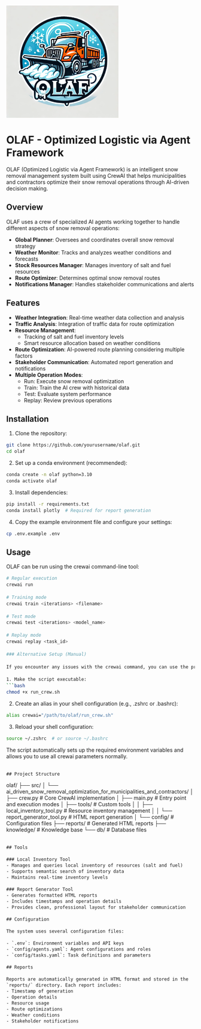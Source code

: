 <img src="logo.webp" width="300" alt="OLAF Logo">

# OLAF - Optimized Logistic via Agent Framework

OLAF (Optimized Logistic via Agent Framework) is an intelligent snow removal management system built using CrewAI that helps municipalities and contractors optimize their snow removal operations through AI-driven decision making.

## Overview

OLAF uses a crew of specialized AI agents working together to handle different aspects of snow removal operations:

- **Global Planner**: Oversees and coordinates overall snow removal strategy
- **Weather Monitor**: Tracks and analyzes weather conditions and forecasts
- **Stock Resources Manager**: Manages inventory of salt and fuel resources
- **Route Optimizer**: Determines optimal snow removal routes
- **Notifications Manager**: Handles stakeholder communications and alerts

## Features

- **Weather Integration**: Real-time weather data collection and analysis
- **Traffic Analysis**: Integration of traffic data for route optimization
- **Resource Management**: 
  - Tracking of salt and fuel inventory levels
  - Smart resource allocation based on weather conditions
- **Route Optimization**: AI-powered route planning considering multiple factors
- **Stakeholder Communication**: Automated report generation and notifications
- **Multiple Operation Modes**:
  - Run: Execute snow removal optimization
  - Train: Train the AI crew with historical data
  - Test: Evaluate system performance
  - Replay: Review previous operations

## Installation

1. Clone the repository:
```bash
git clone https://github.com/yourusername/olaf.git
cd olaf
```

2. Set up a conda environment (recommended):
```bash
conda create -n olaf python=3.10
conda activate olaf
```

3. Install dependencies:
```bash
pip install -r requirements.txt
conda install plotly  # Required for report generation
```

4. Copy the example environment file and configure your settings:
```bash
cp .env.example .env
```

## Usage

OLAF can be run using the crewai command-line tool:

```bash
# Regular execution
crewai run

# Training mode
crewai train <iterations> <filename>

# Test mode
crewai test <iterations> <model_name>

# Replay mode
crewai replay <task_id>

### Alternative Setup (Manual)

If you encounter any issues with the crewai command, you can use the provided shell script:

1. Make the script executable:
```bash
chmod +x run_crew.sh
```

2. Create an alias in your shell configuration (e.g., .zshrc or .bashrc):
```bash
alias crewai="/path/to/olaf/run_crew.sh"
```

3. Reload your shell configuration:
```bash
source ~/.zshrc  # or source ~/.bashrc
```

The script automatically sets up the required environment variables and allows you to use all crewai parameters normally.
```

## Project Structure

```
olaf/
├── src/
│   └── ai_driven_snow_removal_optimization_for_municipalities_and_contractors/
│       ├── crew.py           # Core CrewAI implementation
│       ├── main.py          # Entry point and execution modes
│       ├── tools/           # Custom tools
│       │   ├── local_inventory_tool.py    # Resource inventory management
│       │   └── report_generator_tool.py   # HTML report generation
│       └── config/          # Configuration files
├── reports/                 # Generated HTML reports
├── knowledge/              # Knowledge base
└── db/                     # Database files
```

## Tools

### Local Inventory Tool
- Manages and queries local inventory of resources (salt and fuel)
- Supports semantic search of inventory data
- Maintains real-time inventory levels

### Report Generator Tool
- Generates formatted HTML reports
- Includes timestamps and operation details
- Provides clean, professional layout for stakeholder communication

## Configuration

The system uses several configuration files:

- `.env`: Environment variables and API keys
- `config/agents.yaml`: Agent configurations and roles
- `config/tasks.yaml`: Task definitions and parameters

## Reports

Reports are automatically generated in HTML format and stored in the `reports/` directory. Each report includes:
- Timestamp of generation
- Operation details
- Resource usage
- Route optimizations
- Weather conditions
- Stakeholder notifications
